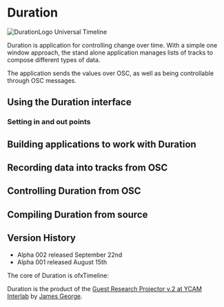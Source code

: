 # Duration

![DurationLogo](http://www.duration.cc/icon256.png)
Universal Timeline 

Duration is application for controlling change over time. With a simple one window approach, the stand alone application manages lists of tracks to compose different types of data.

The application sends the values over OSC, as well as being controllable through OSC messages.


## Using the Duration interface

### Setting in and out points

## Building applications to work with Duration

## Recording data into tracks from OSC

## Controlling Duration from OSC

## Compiling Duration from source

## Version History
 - Alpha 002 released September 22nd
 - Alpha 001 released August 15th



The core of Duration is ofxTimeline: 

Duration is the product of the [Guest Research Projector v.2 at YCAM Interlab](http://interlab.ycam.jp/en/projects/guestresearch/vol2) by [James George](http://www.jamesgeorge.org). 